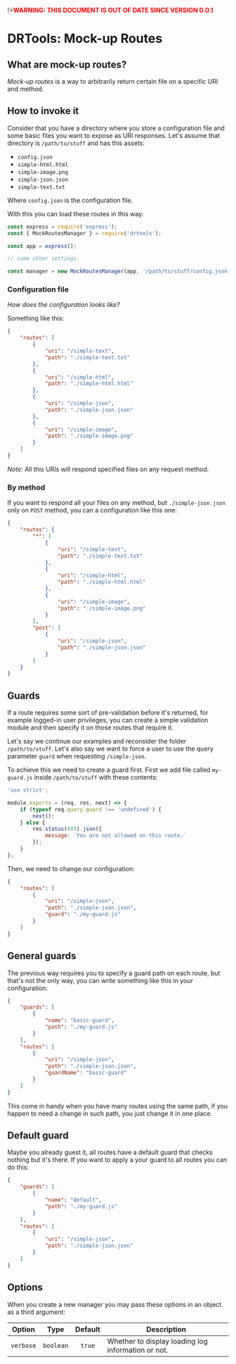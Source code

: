 <!-- version-check:0.0.1 -->
<!-- version-warning -->
!>__<span style="color:red">WARNING: THIS DOCUMENT IS OUT OF DATE SINCE VERSION
0.0.1</span>__
<!-- /version-warning -->

# DRTools: Mock-up Routes

## What are mock-up routes?
_Mock-up routes_ is a way to arbitrarily return certain file on a specific URI and
method.

## How to invoke it
Consider that you have a directory where you store a configuration file and some
basic files you want to expose as URI responses.
Let's assume that directory is `/path/to/stuff` and has this assets:
* `config.json`
* `simple-html.html`
* `simple-image.png`
* `simple-json.json`
* `simple-text.txt`

Where `config.json` is the configuration file.

With this you can load these routes in this way:
```javascript
const express = require('express');
const { MockRoutesManager } = require('drtools');

const app = express();

// some other settings.

const manager = new MockRoutesManager(app, '/path/to/stuff/config.json');
```

### Configuration file
_How does the configuration looks like?_

Something like this:
```json
{
    "routes": [
        {
            "uri": "/simple-text",
            "path": "./simple-text.txt"
        },
        {
            "uri": "/simple-html",
            "path": "./simple-html.html"
        },
        {
            "uri": "/simple-json",
            "path": "./simple-json.json"
        },
        {
            "uri": "/simple-image",
            "path": "./simple-image.png"
        }
    ]
}
```
_Note:_ All this URIs will respond specified files on any request method.

### By method
If you want to respond all your files on any method, but `./simple-json.json` only
on `POST` method, you can a configuration like this one:
```json
{
    "routes": {
        "*": [
            {
                "uri": "/simple-text",
                "path": "./simple-text.txt"
            },
            {
                "uri": "/simple-html",
                "path": "./simple-html.html"
            },
            {
                "uri": "/simple-image",
                "path": "./simple-image.png"
            }
        ],
        "post": [
            {
                "uri": "/simple-json",
                "path": "./simple-json.json"
            }
        ]
    }
}
```

## Guards
If a route requires some sort of pre-validation before it's returned, for example
logged-in user privileges, you can create a simple validation module and then
specify it on those routes that require it.

Let's say we continue our examples and reconsider the folder `/path/to/stuff`.
Let's also say we want to force a user to use the query parameter `guard` when
requesting `/simple-json`.

To achieve this we need to create a guard first.
First we add file called `my-guard.js` inside `/path/to/stuff` with these
contents:
```javascript
'use strict';

module.exports = (req, res, next) => {
    if (typeof req.query.guard !== 'undefined') {
        next();
    } else {
        res.status(403).json({
            message: `You are not allowed on this route.`
        });
    }
};
```

Then, we need to change our configuration:
```json
{
    "routes": [
        {
            "uri": "/simple-json",
            "path": "./simple-json.json",
            "guard": "./my-guard.js"
        }
    ]
}
```

## General guards
The previous way requires you to specify a guard path on each route, but that's
not the only way, you can write something like this in your configuration:
```json
{
    "guards": [
        {
            "name": "basic-guard",
            "path": "./my-guard.js"
        }
    ],
    "routes": [
        {
            "uri": "/simple-json",
            "path": "./simple-json.json",
            "guardName": "basic-guard"
        }
    ]
}
```

This come in handy when you have many routes using the same path, if you happen to
need a change in such path, you just change it in one place.

## Default guard
Maybe you already guest it, all routes have a default guard that checks nothing
but it's there.
If you want to apply a your guard to all routes you can do this:
```json
{
    "guards": [
        {
            "name": "default",
            "path": "./my-guard.js"
        }
    ],
    "routes": [
        {
            "uri": "/simple-json",
            "path": "./simple-json.json"
        }
    ]
}
```

## Options
When you create a new manager you may pass these options in an object as a third
argument:

| Option    |    Type   | Default | Description                                        |
|-----------|:---------:|:-------:|----------------------------------------------------|
| `verbose` | `boolean` |  `true` | Whether to display loading log information or not. |
